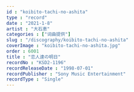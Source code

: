 ```yaml
---
id : "koibito-tachi-no-ashita"
type : "record"
date : "2021-1-8"
artist : "大石恵"
categories : ["词曲提供"]
slug : "/discography/koibito-tachi-no-ashita"
coverImage : "koibito-tachi-no-ashita.jpg"
order : 6001
title : "恋人達の明日"
recordNo : "KSD2-1196"
recordReleaseDate : "1998-07-01"
recordPublisher : "Sony Music Entertainment"
recordType : "Single"
---
```


